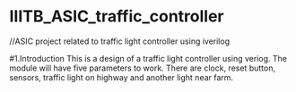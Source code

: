 # IIITB_ASIC_traffic_controller
//ASIC project related to traffic light controller using iverilog

#1.Introduction
This is a design of a traffic light controller using veriog.
The module will have five parameters to work. There are clock,
reset button, sensors, traffic light on highway and another light
near farm.
